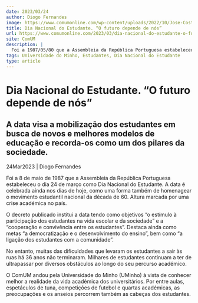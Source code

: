 ```yaml
---
date: 2023/03/24
author: Diogo Fernandes
image: https://www.comumonline.com/wp-content/uploads/2022/10/Jose-Costa_Universidade-do-Minho_42-1500x1000.jpg
title: Dia Nacional do Estudante. “O futuro depende de nós”
url: https://www.comumonline.com/2023/03/dia-nacional-do-estudante-o-futuro-depende-de-nos/
site: ComUM
description: |
  Foi a 1987/05/80 que a Assembleia da República Portuguesa estabeleceu o dia 24 de março como Dia Nacional do Estudante.
tags: Universidade do Minho, Estudantes, Dia Nacional do Estudante
type: article
---
```



# Dia Nacional do Estudante. “O futuro depende de nós”

## A data visa a mobilização dos estudantes em busca de novos e melhores modelos de educação e recorda-os como um dos pilares da sociedade.

24Mar2023 | Diogo Fernandes

Foi a 8 de maio de 1987 que a Assembleia da República Portuguesa estabeleceu o dia 24 de março como Dia Nacional do Estudante. A data é celebrada ainda nos dias de hoje, como uma forma também de homenagear o movimento estudantil nacional da década de 60. Altura marcada por uma crise académica no país.

O decreto publicado institui a data tendo como objetivos “o estímulo à participação dos estudantes na vida escolar e da sociedade” e a “cooperação e convivência entre os estudantes”. Destaca ainda como metas “a democratização e o desenvolvimento do ensino”, bem como “a ligação dos estudantes com a comunidade”.

No entanto, muitas das dificuldades que levaram os estudantes a sair às ruas há 36 anos não terminaram. Milhares de estudantes continuam a ter de ultrapassar por diversos obstáculos ao longo do seu percurso académico.

O ComUM andou pela Universidade do Minho (UMinho) à vista de conhecer melhor a realidade da vida académica dos universitários. Por entre aulas, espetáculos de tuna, competições de futebol e quartas académicas, as preocupações e os anseios percorrem também as cabeças dos estudantes.
